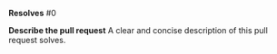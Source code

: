 **Resolves** #0

**Describe the pull request**
A clear and concise description of this pull request solves.